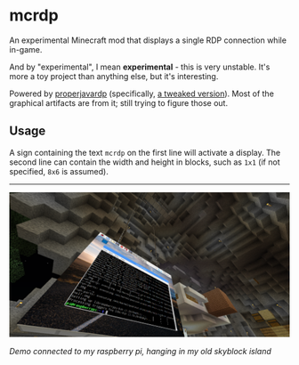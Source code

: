 # mcrdp

An experimental Minecraft mod that displays a single RDP connection while in-game.

And by "experimental", I mean **experimental** - this is very unstable.  It's more a toy project than anything else, but it's interesting.

Powered by [properjavardp](http://properjavardp.sourceforge.net/) (specifically, [a tweaked version](https://github.com/Pokechu22/properjavardp)).  Most of the graphical artifacts are from it; still trying to figure those out.

## Usage

A sign containing the text `mcrdp` on the first line will activate a display.  The second line can contain the width and height in blocks, such as `1x1` (if not specified, `8x6` is assumed).

-----

![](demo.png)

_Demo connected to my raspberry pi, hanging in my old skyblock island_